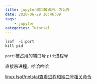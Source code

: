 ```yaml
---
title: jupyter端口被占用，怎么办
date: 2020-06-29 16:46:09
tags:
    - jupyter
categories: Tutorial
---
```



```
lsof  -i:port
kill pid
```
`port`:被占用的端口号
`pid`:进程号


直接杀进程，哈哈哈哈

[linux lsof/netstat查看进程和端口号相关命令](https://www.cnblogs.com/zjdxr-up/p/8408885.html)